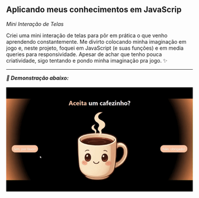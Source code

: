 ## Aplicando meus conhecimentos em JavaScrip 

*Mini Interação de Telas*

<p>Criei uma mini interação de telas para pôr em prática o que venho aprendendo constantemente. Me divirto colocando minha imaginação em jogo e, neste projeto, foquei em JavaScript (e suas funções) e em media queries para responsividade.
Apesar de achar que tenho pouca criatividade, sigo tentando e pondo minha imaginação pra jogo. ✨</p>

---

***🎀 Demonstração abaixo:***
<br>
<br>
<img src="video/vd3.gif" style="width:650px">

